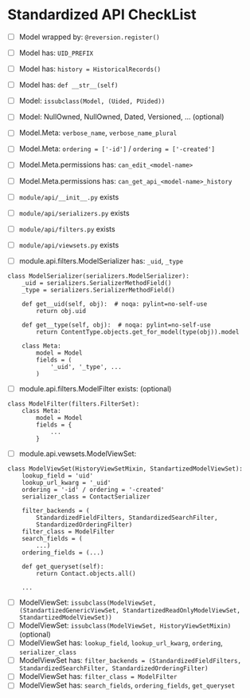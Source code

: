 # Standardized API CheckList #

 - [ ] Model wrapped by: `@reversion.register()`
 - [ ] Model has: `UID_PREFIX`
 - [ ] Model has: `history = HistoricalRecords()`
 - [ ] Model has: `def __str__(self)`
 - [ ] Model: `issubclass(Model, (Uided, PUided))`
 - [ ] Model: NullOwned, NullOwned, Dated, Versioned, ... (optional)
 - [ ] Model.Meta: `verbose_name`, `verbose_name_plural`
 - [ ] Model.Meta: `ordering = ['-id']` / `ordering = ['-created']`
 - [ ] Model.Meta.permissions has: `can_edit_<model-name>`
 - [ ] Model.Meta.permissions has: `can_get_api_<model-name>_history`

 - [ ] `module/api/__init__.py` exists
 - [ ] `module/api/serializers.py` exists
 - [ ] `module/api/filters.py` exists
 - [ ] `module/api/viewsets.py` exists

 - [ ] module.api.filters.ModelSerializer has: `_uid`, `_type`

```
class ModelSerializer(serializers.ModelSerializer):
    _uid = serializers.SerializerMethodField()
    _type = serializers.SerializerMethodField()

    def get__uid(self, obj):  # noqa: pylint=no-self-use
        return obj.uid

    def get__type(self, obj):  # noqa: pylint=no-self-use
        return ContentType.objects.get_for_model(type(obj)).model

    class Meta:
        model = Model
        fields = (
            '_uid', '_type', ...
        )
```

 - [ ] module.api.filters.ModelFilter exists: (optional)

```
class ModelFilter(filters.FilterSet):
    class Meta:
        model = Model
        fields = {
            ...
        }
```

 - [ ] module.api.vewsets.ModelViewSet:

```
class ModelViewSet(HistoryViewSetMixin, StandartizedModelViewSet):
    lookup_field = 'uid'
    lookup_url_kwarg = '_uid'
    ordering = '-id' / ordering = '-created'
    serializer_class = ContactSerializer

    filter_backends = (
        StandardizedFieldFilters, StandardizedSearchFilter,
        StandardizedOrderingFilter)
    filter_class = ModelFilter
    search_fields = (
        ...)
    ordering_fields = (...)

    def get_queryset(self):
        return Contact.objects.all()

    ...
```

 - [ ] ModelViewSet: `issubclass(ModelViewSet, (StandartizedGenericViewSet, StandartizedReadOnlyModelViewSet, StandartizedModelViewSet))`
 - [ ] ModelViewSet: `issubclass(ModelViewSet, HistoryViewSetMixin)` (optional)
 - [ ] ModelViewSet has: `lookup_field`, `lookup_url_kwarg`, `ordering`, `serializer_class`
 - [ ] ModelViewSet has: `filter_backends = (StandardizedFieldFilters, StandardizedSearchFilter, StandardizedOrderingFilter)`
 - [ ] ModelViewSet has: `filter_class = ModelFilter`
 - [ ] ModelViewSet has: `search_fields`, `ordering_fields`, `get_queryset`
